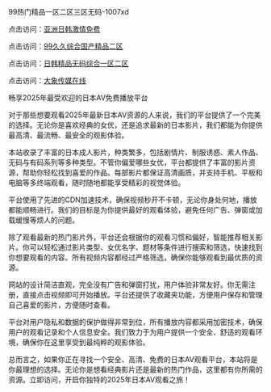 99热门精品一区二区三区无码-1007xd

点击访问：<a href="https://heiliaoll4qsx.pages.dev/">亚洲日韩激情免费</a>

点击访问：<a href="https://heiliaowzu4ur.pages.dev/">99久久综合国产精品二区</a>

点击访问：<a href="https://heiliaoxwd5i8.pages.dev/">日韩精品无码综合一区二区</a>

点击访问：<a href="https://heiliaoxqkkct.pages.dev/">大象传媒在线</a>

畅享2025年最受欢迎的日本AV免费播放平台

对于那些想要观看2025年最新日本AV资源的人来说，我们的平台提供了一个完美的选择。无论你是喜欢经典的女优，还是追求最新的日本影片，我们都能为你提供最高清、最流畅、最安全的观影体验。

本站收录了丰富的日本成人影片，种类繁多，包括剧情片、制服诱惑、素人作品、无码与有码系列等多种类型。不管你偏爱哪些女优，平台都提供了丰富的影片资源，帮助你轻松找到喜爱的作品。每部影片都保证高清画质，并支持手机、平板和电脑等多终端观看，随时随地都能享受精彩的视觉体验。

平台使用了先进的CDN加速技术，确保视频秒开不卡顿，无论你身处何地，播放都能顺畅进行。我们的目标是为你提供最好的观看体验，避免任何广告、弹窗或加载缓慢等烦人的问题。

除了观看最新的热门影片外，平台还会根据你的观看习惯和偏好，智能推荐相关影片。你可以轻松通过影片类型、女优名字、题材等条件进行搜索和筛选，快速找到你想要观看的内容。所有视频内容都经过严格筛选，确保你能够观看到最优质的资源。

网站的设计简洁直观，完全没有广告和弹窗打扰，用户体验非常友好。你无需注册，直接点击视频即可开始播放。平台还提供了收藏夹功能，方便用户保存和管理自己喜爱的影片，方便随时查看。

平台对用户隐私和数据的保护做得非常到位，所有播放内容都采用加密技术，确保用户的观看记录和个人信息安全。我们致力于为用户提供一个安全、舒适的观看环境，确保你在这里享受到最纯粹的观影体验。

总而言之，如果你正在寻找一个安全、高清、免费的日本AV观看平台，本站将是你最理想的选择。无论你是想看经典影片还是最新的热门作品，这里都有你所需的资源。立即访问，开启你独特的2025年日本AV观看之旅！

<span style="display:none;">[Canonical link](https://github.com/xda301/riben45612 )</span>

